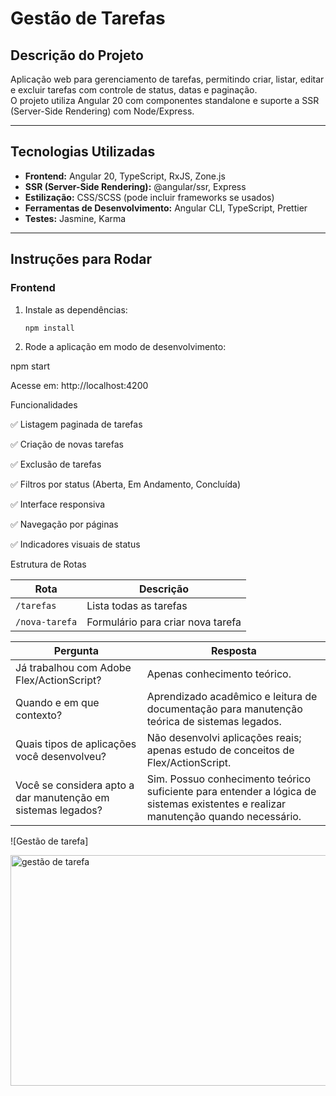 # Gestão de Tarefas

## Descrição do Projeto
Aplicação web para gerenciamento de tarefas, permitindo criar, listar, editar e excluir tarefas com controle de status, datas e paginação.  
O projeto utiliza Angular 20 com componentes standalone e suporte a SSR (Server-Side Rendering) com Node/Express.

---

## Tecnologias Utilizadas

- **Frontend:** Angular 20, TypeScript, RxJS, Zone.js  
- **SSR (Server-Side Rendering):** @angular/ssr, Express  
- **Estilização:** CSS/SCSS (pode incluir frameworks se usados)  
- **Ferramentas de Desenvolvimento:** Angular CLI, TypeScript, Prettier  
- **Testes:** Jasmine, Karma  

---

## Instruções para Rodar

### Frontend

1. Instale as dependências:
   ```bash
   npm install

2. Rode a aplicação em modo de desenvolvimento:

npm start

Acesse em: http://localhost:4200

 Funcionalidades
 
✅ Listagem paginada de tarefas

✅ Criação de novas tarefas

✅ Exclusão de tarefas

✅ Filtros por status (Aberta, Em Andamento, Concluída)

✅ Interface responsiva

✅ Navegação por páginas

✅ Indicadores visuais de status

Estrutura de Rotas

| Rota           | Descrição                         |
| -------------- | --------------------------------- |
| `/tarefas`     | Lista todas as tarefas            |
| `/nova-tarefa` | Formulário para criar nova tarefa |


| Pergunta                                                     | Resposta                                                                                                                           |
| ------------------------------------------------------------ | ---------------------------------------------------------------------------------------------------------------------------------- |
| Já trabalhou com Adobe Flex/ActionScript?                    | Apenas conhecimento teórico.                                                                                                       |
| Quando e em que contexto?                                    | Aprendizado acadêmico e leitura de documentação para manutenção teórica de sistemas legados.                                       |
| Quais tipos de aplicações você desenvolveu?                  | Não desenvolvi aplicações reais; apenas estudo de conceitos de Flex/ActionScript.                                                  |
| Você se considera apto a dar manutenção em sistemas legados? | Sim. Possuo conhecimento teórico suficiente para entender a lógica de sistemas existentes e realizar manutenção quando necessário. |


![Gestão de tarefa]

<img width="514" height="369" alt="gestão de tarefa" src="https://github.com/user-attachments/assets/4238127c-bf42-4bce-a4f3-2a30ac5fe851" />
